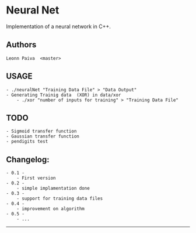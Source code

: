 Neural Net
==========
Implementation of a neural network in C++.

Authors
-------
	Leonn Paiva	 <master>

USAGE
-------
	- ./neuralNet "Training Data File" > "Data Output"
	- Generating Trainig data  (XOR) in data/xor
		- ./xor "number of inputs for training" > "Training Data File"

TODO
-------
	- Sigmoid transfer function
	- Gaussian transfer function
	- pendigits test


Changelog:
----------
	- 0.1 -
		- First version
	- 0.2 -
		- simple implamentation done
	- 0.3 -
		- support for training data files
	- 0.4 -
		- improvement on algorithm
	- 0.5 -
		- ...

---------

